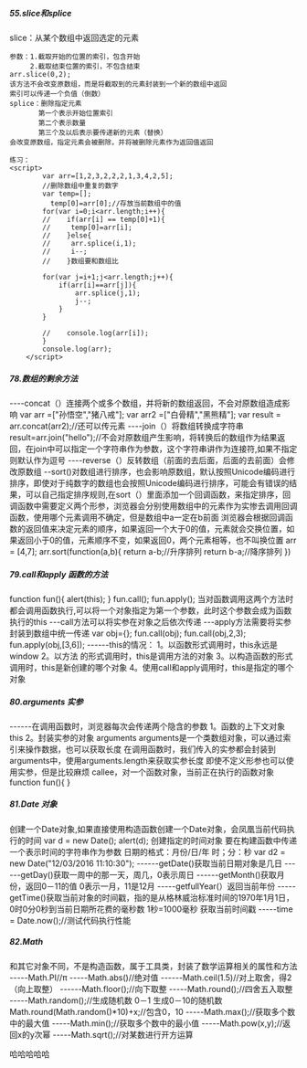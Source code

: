 ##### 55.slice和splice

slice：从某个数组中返回选定的元素

```
参数：1.截取开始的位置的索引，包含开始
	 2.截取结束位置的索引，不包含结束
arr.slice(0,2);
该方法不会改变原数组，而是将截取到的元素封装到一个新的数组中返回 
索引可以传递一个负值（倒数）
splice：删除指定元素
       第一个表示开始位置索引
       第二个表示数量
       第三个及以后表示要传递新的元素（替换）
会改变原数组，指定元素会被删除，并将被删除元素作为返回值返回
    
练习：
<script>
        var arr=[1,2,3,2,2,2,1,3,4,2,5];
        //删除数组中重复的数字
        var temp=[];
          temp[0]=arr[0];//存放当前数组中的值
        for(var i=0;i<arr.length;i++){
        //    if(arr[i] == temp[0]+1){
        //     temp[0]=arr[i];
        //    }else{
        //     arr.splice(i,1);
        //     i--;
        //    }数组要和数组比

        for(var j=i+1;j<arr.length;j++){
            if(arr[i]==arr[j]){
                arr.splice(j,1);
                j--;
            }
        }

        //    console.log(arr[i]);
        }
        console.log(arr);
    </script>
```



##### 78.数组的剩余方法

----concat（）连接两个或多个数组，并将新的数组返回，不会对原数组造成影响
var arr =["孙悟空","猪八戒"];
var arr2 =["白骨精","黑熊精"];
var result = arr.concat(arr2);//还可以传元素
----join（）将数组转换成字符串
result=arr.join("hello");//不会对原数组产生影响，将转换后的数组作为结果返回，在join中可以指定一个字符串作为参数，这个字符串讲作为连接符,如果不指定则默认作为逗号
----reverse（）反转数组（前面的去后面，后面的去前面）会修改原数组
--sort()对数组进行排序，也会影响原数组，默认按照Unicode编码进行排序，即使对于纯数字的数组也会按照Unicode编码进行排序，可能会有错误的结果，可以自己指定排序规则,在sort（）里面添加一个回调函数，来指定排序，回调函数中需要定义两个形参，浏览器会分别使用数组中的元素作为实惨去调用回调函数，使用哪个元素调用不确定，但是数组中a一定在b前面
浏览器会根据回调函数的返回值来决定元素的顺序，如果返回一个大于0的值，元素就会交换位置，如果返回小于0的值，元素顺序不变，如果返回0，两个元素相等，也不叫换位置
arr = [4,7];
arr.sort(function(a,b){
return a-b;//升序排列
return b-a;//降序排列
})

##### 79.call和apply 函数的方法

function fun(){
alert(this);
}
fun.call();
fun.apply();
当对函数调用这两个方法时都会调用函数执行,可以将一个对象指定为第一个参数，此时这个参数会成为函数执行的this
---call方法可以将实参在对象之后依次传递
---apply方法需要将实参封装到数组中统一传递
var obj={};
fun.call(obj);
fun.call(obj,2,3);
fun.apply(obj,[3,6]);
------this的情况：
1。以函数形式调用时，this永远是window
2。以方法 的形式调用时，this是调用方法的对象
3。以构造函数的形式调用时，this是新创建的哪个对象
4。使用call和apply调用时，this是指定的哪个对象

##### 80.arguments 实参

------在调用函数时，浏览器每次会传递两个隐含的参数
1。函数的上下文对象 this
2。封装实参的对象 arguments
         arguments是一个类数组对象，可以通过索引来操作数据，也可以获取长度
       在调用函数时，我们传入的实参都会封装到arguments中，使用arguments.length来获取实参长度
      即使不定义形参也可以使用实参，但是比较麻烦
callee，对一个函数对象，当前正在执行的函数对象
function fun(){
}

##### 81.Date 对象

创建一个Date对象,如果直接使用构造函数创建一个Date对象，会凤凰当前代码执行的时间
var d = new Date();
alert(d);
创建指定的时间对象
要在构建函数中传递一个表示时间的字符串作为参数
日期的格式：月份/日/年 时；分：秒
var d2 = new Date("12/03/2016 11:10:30");
------getDate()获取当前日期对象是几日
------getDay()获取一周中的那一天，周几，0表示周日
------getMonth()获取月份，返回0－11的值 0表示一月，11是12月
-----getfullYear(）返回当前年份
-----getTime()获取当前对象的时间戳，指的是从格林威治标准时间的1970年1月1日，0时0分0秒到当前日期所花费的毫秒数 1秒=1000毫秒
获取当前时间戳
-----time = Date.now();//测试代码执行性能

##### 82.Math 

和其它对象不同，不是构造函数，属于工具类，封装了数学运算相关的属性和方法
-----Math.PI//π
-----Math.abs()//绝对值
------Math.ceil(1.5)//对上取舍，得2（向上取整）
------Math.floor();//向下取整
-----Math.round();//四舍五入取整
-----Math.random();//生成随机数 0－1
          生成0－10的随机数
         Math.round(Math.random()*10)+x;//包含0，10
-----Math.max();//获取多个数中的最大值
-----Math.min();//获取多个数中的最小值
-----Math.pow(x,y);//返回x的y次幂
-----Math.sqrt();//对某数进行开方运算



哈哈哈哈哈